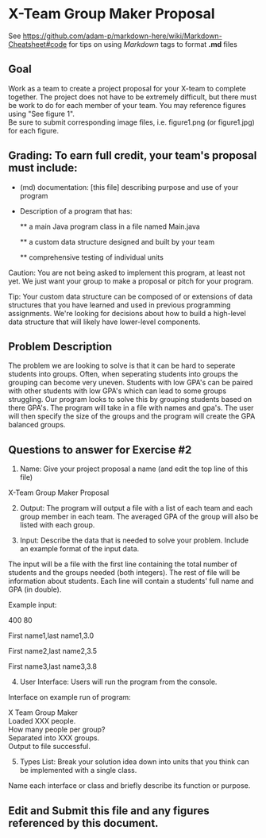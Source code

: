 # X-Team Group Maker Proposal

See https://github.com/adam-p/markdown-here/wiki/Markdown-Cheatsheet#code for tips on using *Markdown* tags to format __.md__ files

## Goal

Work as a team to create a project proposal for your X-team to complete together.
The project does not have to be extremely difficult,
but there must be work to do for each member of your team.
You may reference figures using "See figure 1".  
Be sure to submit corresponding image files, i.e. figure1.png (or figure1.jpg) for each figure.

## Grading: To earn full credit, your team's proposal must include:

* (md) documentation: [this file] describing purpose and use of your program

* Description of a program that has:

  ** a main Java program class in a file named Main.java
  
  ** a custom data structure designed and built by your team
  
  ** comprehensive testing of individual units
  
 Caution: You are not being asked to implement this program, at least not yet. 
 We just want your group to make a proposal or pitch for your program.
 
 Tip: Your custom data structure can be composed of or extensions of data structures that you have learned and used in previous programming assignments.  We're looking for decisions about how to build a high-level data structure that will likely have lower-level components.

## Problem Description

The problem we are looking to solve is that it can be hard to seperate students into groups. Often, when seperating students into groups the grouping can become very uneven. Students with low GPA's can be paired with other students with low GPA's which can lead to some groups struggling. Our program looks to solve this by grouping students based on there GPA's. The program will take in a file with names and gpa's. The user will then specify the size of the groups and the program will create the GPA balanced groups.

## Questions to answer for Exercise #2

1. Name: Give your project proposal a name (and edit the top line of this file)

X-Team Group Maker Proposal

2. Output: The program will output a file with a list of each team and each group member in each team. The averaged GPA of the group will also be listed with each group.




3. Input: Describe the data that is needed to solve your problem. Include an example format of the input data.

The input will be a file with the first line containing the total number of students and the groups needed (both integers). The rest of file will be information about students. Each line will contain a students' full name and GPA (in double).

Example input:

400 80

First name1,last name1,3.0

First name2,last name2,3.5

First name3,last name3,3.8

4. User Interface: Users will run the program from the console.

Interface on example run of program: 

X Team Group Maker  
Loaded XXX people.         
How many people per group? 
<UserInput>                 
Separated into XXX groups.  
Output to file successful.

5. Types List: Break your solution idea down into units that you think can be implemented with a single class.



Name each interface or class and briefly describe its function or purpose.


## Edit and Submit this file and any figures referenced by this document.

